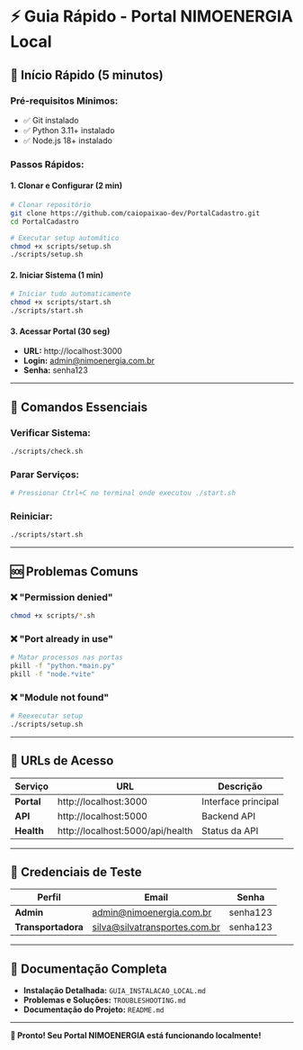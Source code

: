 # ⚡ Guia Rápido - Portal NIMOENERGIA Local

## 🚀 Início Rápido (5 minutos)

### **Pré-requisitos Mínimos:**
- ✅ Git instalado
- ✅ Python 3.11+ instalado  
- ✅ Node.js 18+ instalado

### **Passos Rápidos:**

#### **1. Clonar e Configurar (2 min)**
```bash
# Clonar repositório
git clone https://github.com/caiopaixao-dev/PortalCadastro.git
cd PortalCadastro

# Executar setup automático
chmod +x scripts/setup.sh
./scripts/setup.sh
``` 

#### **2. Iniciar Sistema (1 min)**
```bash
# Iniciar tudo automaticamente
chmod +x scripts/start.sh
./scripts/start.sh
```

#### **3. Acessar Portal (30 seg)**
- **URL:** http://localhost:3000
- **Login:** admin@nimoenergia.com.br
- **Senha:** senha123

---

## 🔧 Comandos Essenciais

### **Verificar Sistema:**
```bash
./scripts/check.sh
```

### **Parar Serviços:**
```bash
# Pressionar Ctrl+C no terminal onde executou ./start.sh
```

### **Reiniciar:**
```bash
./scripts/start.sh
```

---

## 🆘 Problemas Comuns

### **❌ "Permission denied"**
```bash
chmod +x scripts/*.sh
```

### **❌ "Port already in use"**
```bash
# Matar processos nas portas
pkill -f "python.*main.py"
pkill -f "node.*vite"
```

### **❌ "Module not found"**
```bash
# Reexecutar setup
./scripts/setup.sh
```

---

## 📱 URLs de Acesso

| Serviço | URL | Descrição |
|---------|-----|-----------|
| **Portal** | http://localhost:3000 | Interface principal |
| **API** | http://localhost:5000 | Backend API |
| **Health** | http://localhost:5000/api/health | Status da API |

---

## 🔑 Credenciais de Teste

| Perfil | Email | Senha |
|--------|-------|-------|
| **Admin** | admin@nimoenergia.com.br | senha123 |
| **Transportadora** | silva@silvatransportes.com.br | senha123 |

---

## 📖 Documentação Completa

- **Instalação Detalhada:** `GUIA_INSTALACAO_LOCAL.md`
- **Problemas e Soluções:** `TROUBLESHOOTING.md`
- **Documentação do Projeto:** `README.md`

---

**🎉 Pronto! Seu Portal NIMOENERGIA está funcionando localmente!**

